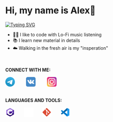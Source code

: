 <h1>Hi, my name is Alex👋</h1>

[![Typing SVG](https://readme-typing-svg.demolab.com?font=Jersey+20&size=40&pause=1000&color=A179DC&background=FFFFFF00&random=false&width=435&lines=I'm+a+C%23+Game+Developer)](https://git.io/typing-svg)

- 👨‍💻 I like to code with Lo-Fi music listening
- 📚 I learn new material in details
- ☁️ Walking in the fresh air is my "insperation"

<br />

**CONNECT WITH ME:**

<div style="display: flex;">
	<a href="https://t.me/agluzhin"><img src="img/telegram-icon.svg" style="width: 30px; height: 30px;" /></a>&nbsp; &nbsp; &nbsp; &nbsp; &nbsp;<a href="https://vk.com/a.luzhin999"><img src="img/vk-icon.svg" style="width: 30px; height: 30px;" /></a>&nbsp; &nbsp; &nbsp; &nbsp; &nbsp;<a href="https://www.instagram.com/agluzhin"><img src="img/instagram-icon.svg" style="width: 30px; height: 30px;" /></a>
</div>

<br />

**LANGUAGES AND TOOLS:**

<div style="display: flex;">
	<img src="img/c-sharp-icon.svg" style="width: 30px; height: 30px;" />&nbsp; &nbsp; &nbsp; &nbsp;<img src="img/unity-white-icon.svg" style="width: 30px; height: 30px;" />&nbsp; &nbsp; &nbsp; &nbsp;<img src="img/git-icon.svg" style="width: 30px; height: 30px;" />&nbsp; &nbsp; &nbsp; &nbsp;<img src="img/vscode-icon.svg" style="width: 30px; height: 30px;" />
</div>

